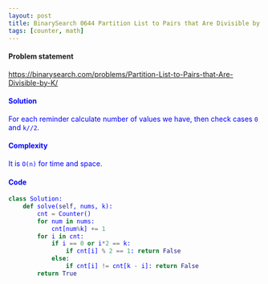 ```yaml
---
layout: post
title: BinarySearch 0644 Partition List to Pairs that Are Divisible by K
tags: [counter, math]
---
```


#### Problem statement

<a href="https://binarysearch.com/problems/Partition-List-to-Pairs-that-Are-Divisible-by-K/"> <font color = blue>https://binarysearch.com/problems/Partition-List-to-Pairs-that-Are-Divisible-by-K/

#### Solution
For each reminder calculate number of values we have, then check cases `0` and `k//2`.

#### Complexity
It is `O(n)` for time and space.

#### Code
```python
class Solution:
    def solve(self, nums, k):
        cnt = Counter()
        for num in nums:
            cnt[num%k] += 1
        for i in cnt:
            if i == 0 or i*2 == k:
                if cnt[i] % 2 == 1: return False
            else:
                if cnt[i] != cnt[k - i]: return False
        return True 
```
